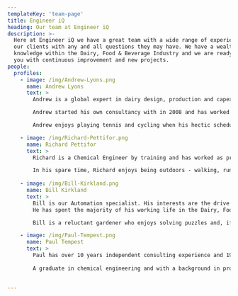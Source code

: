 ```yaml
---
templateKey: 'team-page'
title: Engineer iQ
heading: Our team at Engineer iQ
description: >-
  Here at Engineer iQ we have a great team with a wide range of experience to help
  our clients with any and all questions they may have. We have a wealth of
  knowledge within the Dairy, Food & Beverage Industry and we are ready to help
  you with continuous improvement and new projects.
people:
  profiles:
    - image: /img/Andrew-Lyons.png
      name: Andrew Lyons
      text: >
        Andrew is a global expert in dairy design, production and capex planning. Having graduated as a Chemical Engineer in 1989 he has been active within the food process industries all of his working life.

        Andrew started his own consultancy with in 2008 and has worked for Arla UK and Denmark, Robert Wiseman Dairies, Muller and Yeo Valley in the UK and Tipperary Co-op in Ireland. Andrew has a rare blend of experience in modern innovation in greenfield dairy sites as well as an appreciation of legacy technologies and the ability to get the best out of well established systems. His more specialised expertise includes waste minimisation, energy management optimisation, operational excellence through changing existing practices and introducing novel technologies to existing facilities.

        Andrew enjoys playing tennis and cycling when his hectic schedule permits.

    - image: /img/Richard-Pettifor.png
      name: Richard Pettifor
      text: >
        Richard is a Chemical Engineer by training and has worked as process engineer and project manager on a varied range of food related projects since 1988. His experience covers everything from cheese, yogurt, flavoured milks and milk powders to ready meals, brewery and beverage systems, juice processing and infant formula manufacture. With a strong schedule management discipline and contracting skills, Richard will ensure our clients’ needs are met.

        In his spare time, Richard enjoys being outdoors - walking, running, cycling or swimming – the further the better.
 
    - image: /img/Bill-Kirkland.png
      name: Bill Kirkland
      text: >
        Bill is our Automation specialist. His interests are the drive to the integrated digital factory, high availability architectures and legacy system migration.
        He has spent the majority of his working life in the Dairy, Food & Beverage Industry and has held global management positions with APV and later Invensys and SPX. His work with Global Brand Leaders in the industry has delivered process plants of exceptional performance meeting or exceeding world class metrics.  

        Bill is a reluctant gardener who enjoys solving puzzles and, if the weather’s fine, a round of golf.

    - image: /img/Paul-Tempest.png
      name: Paul Tempest
      text: >
        Paul has over 10 years independent consulting experience and 19 years in senior management positions with APV (now SPX), the global equipment manufacturer and contractor to the food industry. 
        
        A graduate in chemical engineering and with a background in process development in the food industry.  Paul is also qualified in Six Sigma process improvement techniques and has applied these skills to deliver significant performance improvement across a wide range of food production processes as well as wider business functions such as supply chain, operations, sales and customer service activities.  

 
---
```

